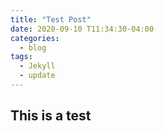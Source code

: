 ```yaml
---
title: "Test Post"
date: 2020-09-10 T11:34:30-04:00
categories:
  - blog
tags:
  - Jekyll
  - update
---
```


## This is a test
